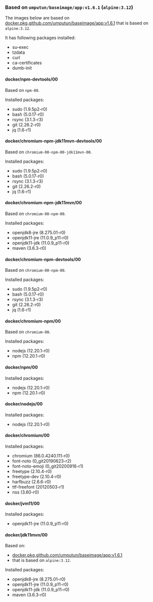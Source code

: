 ### Based on `umputun/baseimage/app:v1.6.1` (`alpine:3.12`)

The images below are based on [docker.pkg.github.com/umputun/baseimage/app:v1.6.1](https://github.com/umputun/baseimage/packages/237335) that is based on `alpine:3.12`.

It has following packages installed:

* su-exec
* tzdata
* curl
* ca-certificates
* dumb-init

#### docker/npm-devtools/00

Based on `npm-00`.

Installed packages:

* sudo (1.9.5p2-r0)
* bash (5.0.17-r0)
* rsync (3.1.3-r3)
* git (2.26.2-r0)
* jq (1.6-r1)

#### docker/chromium-npm-jdk11mvn-devtools/00

Based on `chromium-00-npm-00-jdk11mvn-00`.

Installed packages:

* sudo (1.9.5p2-r0)
* bash (5.0.17-r0)
* rsync (3.1.3-r3)
* git (2.26.2-r0)
* jq (1.6-r1)


#### docker/chromium-npm-jdk11mvn/00

Based on `chromium-00-npm-00`.

Installed packages:

* openjdk8-jre (8.275.01-r0)
* openjdk11-jre (11.0.9_p11-r0)
* openjdk11-jdk (11.0.9_p11-r0)
* maven (3.6.3-r0)


#### docker/chromium-npm-devtools/00

Based on `chromium-00-npm-00`.

Installed packages:

* sudo (1.9.5p2-r0)
* bash (5.0.17-r0)
* rsync (3.1.3-r3)
* git (2.26.2-r0)
* jq (1.6-r1)

#### docker/chromium-npm/00

Based on `chromium-00`.

Installed packages:

* nodejs (12.20.1-r0)
* npm (12.20.1-r0)

#### docker/npm/00

Installed packages:

* nodejs (12.20.1-r0)
* npm (12.20.1-r0)

#### docker/nodejs/00

Installed packages:

* nodejs (12.20.1-r0)

#### docker/chromium/00

Installed packages:

* chromium (86.0.4240.111-r0)
* font-noto (0_git20190623-r2)
* font-noto-emoji (0_git20200916-r1)
* freetype (2.10.4-r0)
* freetype-dev (2.10.4-r0)
* harfbuzz (2.6.6-r0)
* ttf-freefont (20120503-r1)
* nss (3.60-r0)


#### docker/jvm11/00

Installed packages:

* openjdk11-jre (11.0.9_p11-r0)

#### docker/jdk11mvn/00

Based on:
* [docker.pkg.github.com/umputun/baseimage/app:v1.6.1](https://github.com/umputun/baseimage/packages/237335)
* that is based on `alpine:3.12`.

Installed packages:

* openjdk8-jre (8.275.01-r0)
* openjdk11-jre (11.0.9_p11-r0)
* openjdk11-jdk (11.0.9_p11-r0)
* maven (3.6.3-r0)

